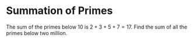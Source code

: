 # Summation of Primes

The sum of the primes below $10$ is $2 + 3 + 5 + 7 = 17$.
Find the sum of all the primes below two million.
